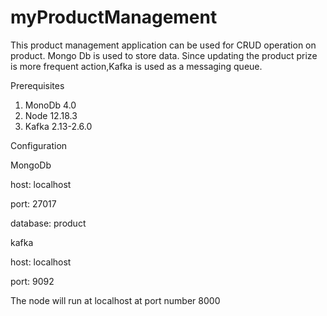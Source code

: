 # myProductManagement

This product management application can be used for CRUD operation on product. Mongo Db is used to store data. Since updating the product prize is more frequent action,Kafka is used as a messaging queue.

Prerequisites
1. MonoDb 4.0
2. Node 12.18.3
3. Kafka 2.13-2.6.0

Configuration

MongoDb


host: localhost

port: 27017

database: product


kafka

host: localhost

port: 9092

The node will run at localhost at port number 8000

